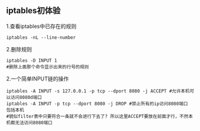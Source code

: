 

## iptables初体验

1.查看iptables中已存在的规则

```shell
iptables -nL --line-number
```

2.删除规则

```shell
iptables -D INPUT 1
#删除上面那个命令显示出来的行号的规则
```

2.一个简单INPUT链的操作

```shell
iptables -A INPUT -s 127.0.0.1 -p tcp --dport 8080 -j ACCEPT #允许本机可以访问8080d端口
iptables -A INPUT -p tcp --dport 8080 -j DROP #禁止所有的ip访问8080端口 包括本机
#貌似filter表中只要符合一条就不会进行下去了? 所以这里ACCEPT要放在前面才行，不然本机都无法访问8080端口
```

